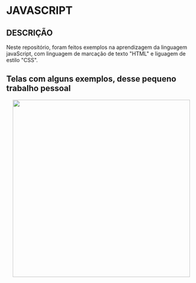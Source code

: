 # JAVASCRIPT

## DESCRIÇÃO 
Neste repositório, foram feitos exemplos na aprendizagem da linguagem javaScript, com linguagem de marcação de texto "HTML" e liguagem  de estilo "CSS". 

## Telas com alguns exemplos, desse pequeno trabalho pessoal

<p align= "center">
	<img width="470" heigth="300" src="/manhã.jpg">
<p\>
